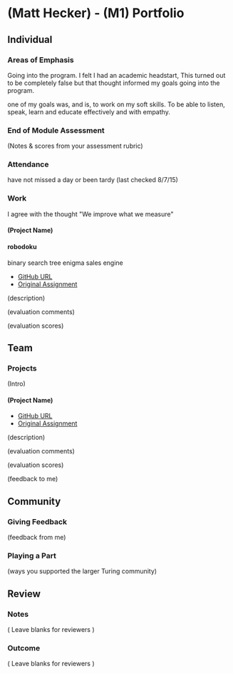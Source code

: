 # (Matt Hecker) - (M1) Portfolio

## Individual

### Areas of Emphasis

Going into the program. I felt I had an academic headstart, This turned out to be completely false but that thought informed my goals going into the program. 

one of my goals was, and is, to work on my soft skills. To be able to listen, speak, learn and educate effectively and with empathy.



### End of Module Assessment

(Notes & scores from your assessment rubric)

### Attendance

have not missed a day or been tardy (last checked 8/7/15)

### Work

I agree with the thought "We improve what we measure"

#### (Project Name)

#### robodoku
binary search tree
enigma
sales engine

* [GitHub URL]()
* [Original Assignment]()

(description)

(evaluation comments)

(evaluation scores)

## Team

### Projects

(Intro)

#### (Project Name)

* [GitHub URL]()
* [Original Assignment]()

(description)

(evaluation comments)

(evaluation scores)

(feedback to me)

## Community

### Giving Feedback

(feedback from me)

### Playing a Part

(ways you supported the larger Turing community)

## Review

### Notes

( Leave blanks for reviewers )

### Outcome

( Leave blanks for reviewers )
